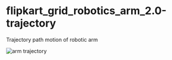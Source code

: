 # flipkart_grid_robotics_arm_2.0-trajectory
Trajectory path motion of robotic arm


![arm trajectory](https://user-images.githubusercontent.com/45869380/89279518-17597100-d665-11ea-8c5e-c60592b0b056.gif)

